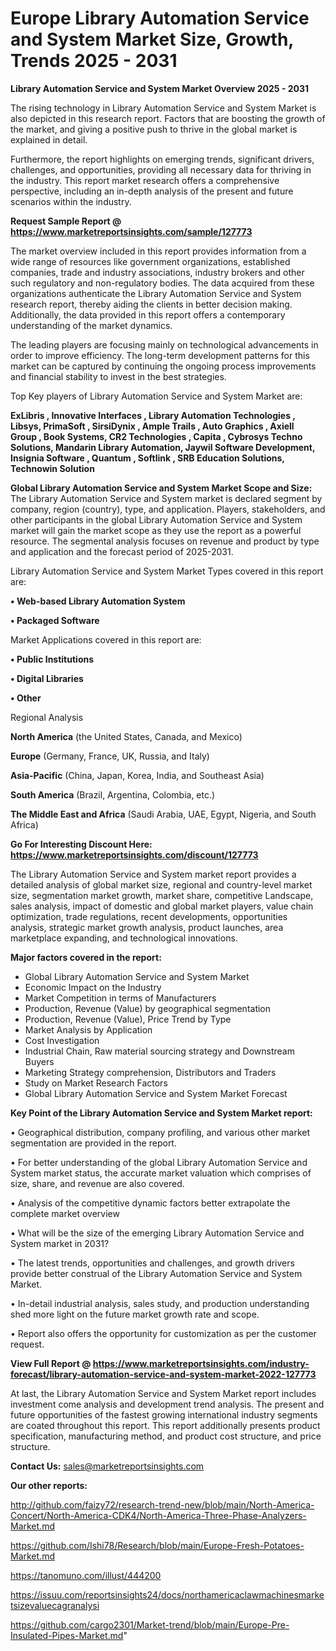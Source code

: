  # Europe Library Automation Service and System Market Size, Growth, Trends 2025 - 2031

<Strong> Library Automation Service and System Market Overview 2025 - 2031</strong>

The rising technology in Library Automation Service and System Market is also depicted in this research report. Factors that are boosting the growth of the market, and giving a positive push to thrive in the global market is explained in detail.

Furthermore, the report highlights on emerging trends, significant drivers, challenges, and opportunities, providing all necessary data for thriving in the industry. This report market research offers a comprehensive perspective, including an in-depth analysis of the present and future scenarios within the industry.

<strong>Request Sample Report @ <a href=https://www.marketreportsinsights.com/sample/127773>https://www.marketreportsinsights.com/sample/127773</a></strong>

The market overview included in this report provides information from a wide range of resources like government organizations, established companies, trade and industry associations, industry brokers and other such regulatory and non-regulatory bodies. The data acquired from these organizations authenticate the Library Automation Service and System research report, thereby aiding the clients in better decision making. Additionally, the data provided in this report offers a contemporary understanding of the market dynamics.

The leading players are focusing mainly on technological advancements in order to improve efficiency. The long-term development patterns for this market can be captured by continuing the ongoing process improvements and financial stability to invest in the best strategies.

Top Key players of Library Automation Service and System Market are:

<strong>ExLibris , Innovative Interfaces , Library Automation Technologies , Libsys, PrimaSoft , SirsiDynix , Ample Trails , Auto Graphics , Axiell Group , Book Systems, CR2 Technologies , Capita , Cybrosys Techno Solutions, Mandarin Library Automation, Jaywil Software Development, Insignia Software , Quantum , Softlink , SRB Education Solutions, Technowin Solution</strong>

<strong><b>Global Library Automation Service and System Market Scope and Size:</b></strong>
The Library Automation Service and System market is declared segment by company, region (country), type, and application. Players, stakeholders, and other participants in the global Library Automation Service and System market will gain the market scope as they use the report as a powerful resource. The segmental analysis focuses on revenue and product by type and application and the forecast period of 2025-2031.

Library Automation Service and System Market Types covered in this report are:

<strong>• Web-based Library Automation System

• Packaged Software</strong>

Market Applications covered in this report are:

<strong>• Public Institutions

• Digital Libraries

• Other</strong> 

Regional Analysis

<strong>North America</strong> (the United States, Canada, and Mexico)

<strong>Europe</strong> (Germany, France, UK, Russia, and Italy)

<strong>Asia-Pacific</strong> (China, Japan, Korea, India, and Southeast Asia)

<strong>South America</strong> (Brazil, Argentina, Colombia, etc.)

<strong>The Middle East and Africa</strong> (Saudi Arabia, UAE, Egypt, Nigeria, and South Africa)

<strong>Go For Interesting Discount Here: <a href=https://www.marketreportsinsights.com/discount/127773>https://www.marketreportsinsights.com/discount/127773</a></strong>

The Library Automation Service and System market report provides a detailed analysis of global market size, regional and country-level market size, segmentation market growth, market share, competitive Landscape, sales analysis, impact of domestic and global market players, value chain optimization, trade regulations, recent developments, opportunities analysis, strategic market growth analysis, product launches, area marketplace expanding, and technological innovations.

<strong><b>Major factors covered in the report:</b></strong>
<ul>
  <li>Global Library Automation Service and System Market </li>
  <li>Economic Impact on the Industry</li>
  <li>Market Competition in terms of Manufacturers</li>
  <li>Production, Revenue (Value) by geographical segmentation</li>
  <li>Production, Revenue (Value), Price Trend by Type</li>
  <li>Market Analysis by Application</li>
  <li>Cost Investigation</li>
  <li>Industrial Chain, Raw material sourcing strategy and Downstream Buyers</li>
  <li>Marketing Strategy comprehension, Distributors and Traders</li>
  <li>Study on Market Research Factors</li>
  <li>Global Library Automation Service and System Market Forecast</li>
</ul>

<strong><b>Key Point of the Library Automation Service and System Market report:</b></strong>

• Geographical distribution, company profiling, and various other market segmentation are provided in the report.

• For better understanding of the global Library Automation Service and System market status, the accurate market valuation which comprises of size, share, and revenue are also covered.

• Analysis of the competitive dynamic factors better extrapolate the complete market overview

• What will be the size of the emerging Library Automation Service and System market in 2031?

• The latest trends, opportunities and challenges, and growth drivers provide better construal of the Library Automation Service and System Market.

• In-detail industrial analysis, sales study, and production understanding shed more light on the future market growth rate and scope.

• Report also offers the opportunity for customization as per the customer request.

<strong><b>View Full Report @ <a href=https://www.marketreportsinsights.com/industry-forecast/library-automation-service-and-system-market-2022-127773>https://www.marketreportsinsights.com/industry-forecast/library-automation-service-and-system-market-2022-127773</a></b></strong>


At last, the Library Automation Service and System Market report includes investment come analysis and development trend analysis. The present and future opportunities of the fastest growing international industry segments are coated throughout this report. This report additionally presents product specification, manufacturing method, and product cost structure, and price structure.

<strong>Contact Us:</strong>
sales@marketreportsinsights.com

<strong>Our other reports:</strong>

<a href=http://github.com/faizy72/research-trend-new/blob/main/North-America-Concert/North-America-CDK4/North-America-Three-Phase-Analyzers-Market.md>http://github.com/faizy72/research-trend-new/blob/main/North-America-Concert/North-America-CDK4/North-America-Three-Phase-Analyzers-Market.md</a>

<a href=https://github.com/Ishi78/Research/blob/main/Europe-Fresh-Potatoes-Market.md>https://github.com/Ishi78/Research/blob/main/Europe-Fresh-Potatoes-Market.md</a>

<a href=https://tanomuno.com/illust/444200>https://tanomuno.com/illust/444200</a>

<a href=https://issuu.com/reportsinsights24/docs/northamericaclawmachinesmarketsizevaluecagranalysi>https://issuu.com/reportsinsights24/docs/northamericaclawmachinesmarketsizevaluecagranalysi</a>

<a href=https://github.com/cargo2301/Market-trend/blob/main/Europe-Pre-Insulated-Pipes-Market.md>https://github.com/cargo2301/Market-trend/blob/main/Europe-Pre-Insulated-Pipes-Market.md</a>"
